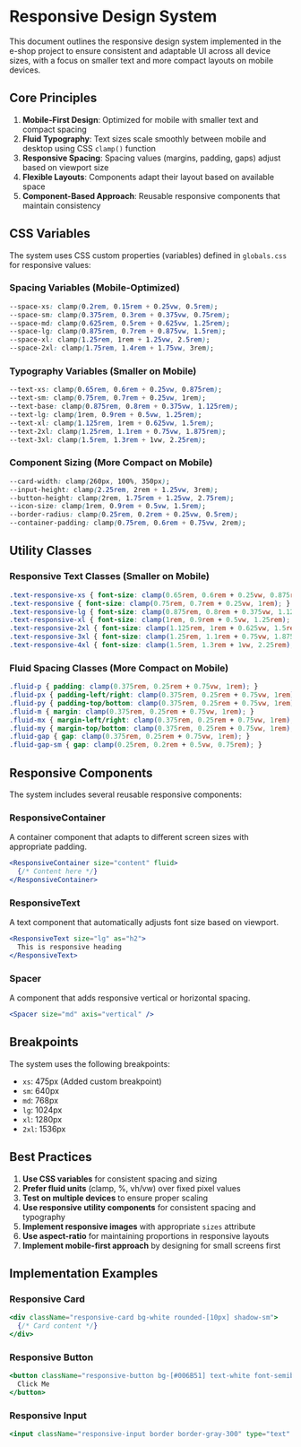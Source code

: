 # Responsive Design System

This document outlines the responsive design system implemented in the e-shop project to ensure consistent and adaptable UI across all device sizes, with a focus on smaller text and more compact layouts on mobile devices.

## Core Principles

1. **Mobile-First Design**: Optimized for mobile with smaller text and compact spacing
2. **Fluid Typography**: Text sizes scale smoothly between mobile and desktop using CSS `clamp()` function
3. **Responsive Spacing**: Spacing values (margins, padding, gaps) adjust based on viewport size
4. **Flexible Layouts**: Components adapt their layout based on available space
5. **Component-Based Approach**: Reusable responsive components that maintain consistency

## CSS Variables

The system uses CSS custom properties (variables) defined in `globals.css` for responsive values:

### Spacing Variables (Mobile-Optimized)

```css
--space-xs: clamp(0.2rem, 0.15rem + 0.25vw, 0.5rem);
--space-sm: clamp(0.375rem, 0.3rem + 0.375vw, 0.75rem);
--space-md: clamp(0.625rem, 0.5rem + 0.625vw, 1.25rem);
--space-lg: clamp(0.875rem, 0.7rem + 0.875vw, 1.5rem);
--space-xl: clamp(1.25rem, 1rem + 1.25vw, 2.5rem);
--space-2xl: clamp(1.75rem, 1.4rem + 1.75vw, 3rem);
```

### Typography Variables (Smaller on Mobile)

```css
--text-xs: clamp(0.65rem, 0.6rem + 0.25vw, 0.875rem);
--text-sm: clamp(0.75rem, 0.7rem + 0.25vw, 1rem);
--text-base: clamp(0.875rem, 0.8rem + 0.375vw, 1.125rem);
--text-lg: clamp(1rem, 0.9rem + 0.5vw, 1.25rem);
--text-xl: clamp(1.125rem, 1rem + 0.625vw, 1.5rem);
--text-2xl: clamp(1.25rem, 1.1rem + 0.75vw, 1.875rem);
--text-3xl: clamp(1.5rem, 1.3rem + 1vw, 2.25rem);
```

### Component Sizing (More Compact on Mobile)

```css
--card-width: clamp(260px, 100%, 350px);
--input-height: clamp(2.25rem, 2rem + 1.25vw, 3rem);
--button-height: clamp(2rem, 1.75rem + 1.25vw, 2.75rem);
--icon-size: clamp(1rem, 0.9rem + 0.5vw, 1.5rem);
--border-radius: clamp(0.25rem, 0.2rem + 0.25vw, 0.5rem);
--container-padding: clamp(0.75rem, 0.6rem + 0.75vw, 2rem);
```

## Utility Classes

### Responsive Text Classes (Smaller on Mobile)

```css
.text-responsive-xs { font-size: clamp(0.65rem, 0.6rem + 0.25vw, 0.875rem); }
.text-responsive { font-size: clamp(0.75rem, 0.7rem + 0.25vw, 1rem); }
.text-responsive-lg { font-size: clamp(0.875rem, 0.8rem + 0.375vw, 1.125rem); }
.text-responsive-xl { font-size: clamp(1rem, 0.9rem + 0.5vw, 1.25rem); }
.text-responsive-2xl { font-size: clamp(1.125rem, 1rem + 0.625vw, 1.5rem); }
.text-responsive-3xl { font-size: clamp(1.25rem, 1.1rem + 0.75vw, 1.875rem); }
.text-responsive-4xl { font-size: clamp(1.5rem, 1.3rem + 1vw, 2.25rem); }
```

### Fluid Spacing Classes (More Compact on Mobile)

```css
.fluid-p { padding: clamp(0.375rem, 0.25rem + 0.75vw, 1rem); }
.fluid-px { padding-left/right: clamp(0.375rem, 0.25rem + 0.75vw, 1rem); }
.fluid-py { padding-top/bottom: clamp(0.375rem, 0.25rem + 0.75vw, 1rem); }
.fluid-m { margin: clamp(0.375rem, 0.25rem + 0.75vw, 1rem); }
.fluid-mx { margin-left/right: clamp(0.375rem, 0.25rem + 0.75vw, 1rem); }
.fluid-my { margin-top/bottom: clamp(0.375rem, 0.25rem + 0.75vw, 1rem); }
.fluid-gap { gap: clamp(0.375rem, 0.25rem + 0.75vw, 1rem); }
.fluid-gap-sm { gap: clamp(0.25rem, 0.2rem + 0.5vw, 0.75rem); }
```

## Responsive Components

The system includes several reusable responsive components:

### ResponsiveContainer

A container component that adapts to different screen sizes with appropriate padding.

```jsx
<ResponsiveContainer size="content" fluid>
  {/* Content here */}
</ResponsiveContainer>
```

### ResponsiveText

A text component that automatically adjusts font size based on viewport.

```jsx
<ResponsiveText size="lg" as="h2">
  This is responsive heading
</ResponsiveText>
```

### Spacer

A component that adds responsive vertical or horizontal spacing.

```jsx
<Spacer size="md" axis="vertical" />
```

## Breakpoints

The system uses the following breakpoints:

- `xs`: 475px (Added custom breakpoint)
- `sm`: 640px
- `md`: 768px
- `lg`: 1024px
- `xl`: 1280px
- `2xl`: 1536px

## Best Practices

1. **Use CSS variables** for consistent spacing and sizing
2. **Prefer fluid units** (clamp, %, vh/vw) over fixed pixel values
3. **Test on multiple devices** to ensure proper scaling
4. **Use responsive utility components** for consistent spacing and typography
5. **Implement responsive images** with appropriate `sizes` attribute
6. **Use aspect-ratio** for maintaining proportions in responsive layouts
7. **Implement mobile-first approach** by designing for small screens first

## Implementation Examples

### Responsive Card

```jsx
<div className="responsive-card bg-white rounded-[10px] shadow-sm">
  {/* Card content */}
</div>
```

### Responsive Button

```jsx
<button className="responsive-button bg-[#006B51] text-white font-semibold rounded-full">
  Click Me
</button>
```

### Responsive Input

```jsx
<input className="responsive-input border border-gray-300" type="text" />
```
